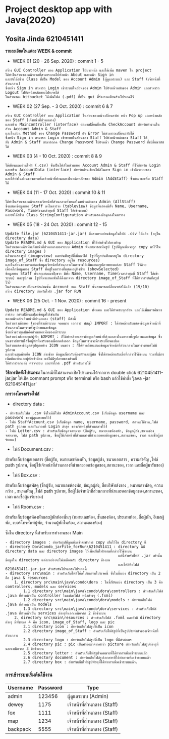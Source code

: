 # Project desktop app with Java(2020) 
## Yosita Jinda 6210451411
**รายละเอียดในแต่ละ WEEK & commit**
- WEEK 01 (20 - 26 Sep. 2020) : commit 1 - 5
>   
    สร้าง GUI Controller ของ Application ไปบางหน้า และได้เพิ่ม maven ใน project 
    ได้ทำในส่วนของหน้าแรกที่สามารถกดไปยังหน้า About และหน้า Sign in 
    และยังได้สร้าง Class ที่เป็น Model ของ Account Admin (ผู้ดูแลระบบ) และ Staff (เจ้าหน้าที่ส่วนกลาง)
    ซึ่งหน้า Sign in สามารถ Login เข้าระบบในส่วนของ Admin ไปยังหน้าหลักของ Admin และสามารถ Logout ไปยังหน้าหลักของโปรเจคได้
    ในส่วนของ bitbucket ได้เพิ่มไฟล์ (.pdf) ที่เป็น gui ที่ร่างวาดเขียนร่างโปรเจคไว้
- WEEK 02 (27 Sep. - 3 Oct. 2020) : commit 6 & 7
>   
    สร้าง GUI Controller ของ Application ในส่วนของหน้าเปลี่ยนรหัส หน้า Pop up และหน้าหลักของ Staff (เจ้าหน้าที่ส่วนกลาง)
    และสร้าง Maincontroller (interface) ต่อมาเปลี่ยนชื่อเป็น CheckAccount สำหรับทำงานในส่วน Account Admin & Staff 
    และในส่วน Method ของ Change Password ยัง Error ไม่สามารถเปลี่ยนรหัสได้
    ซึ่งหน้า Sign in สามารถ Login เข้าระบบในส่วนของ Staff ไปยังหน้าหลักของ Staff ได้
    ทั้ง Admin & Staff สามารถกด Change Password ไปยังหน้า Change Password ที่เปลี่ยนรหัสได้
- WEEK 03 (4 - 10 Oct. 2020) : commit 8 & 9
>   
    ได้เขียนและอ่านไฟล์ (.csv) ซึ่งเป็นไฟล์ในส่วนของ Account Admin & Staff ที่ไว้สำหรับ Login
    และสร้าง AccountData (interface) สำหรับอ่านเขียนไฟล์ในการ Sign in เข้าถึงระบบของ Admin & Staff
    และได้ทำในส่วนของการเพิ่มเจ้าหน้าที่ส่วนกลางในหน้าหลักของ Admin (AddStaff) ซึ่งสามารถเพิ่ม Staff ได้
- WEEK 04 (11 - 17 Oct. 2020) : commit 10 & 11
>   
    ได้ทำในส่วนของหน้าแสดงเจ้าหน้าที่ส่วนกลางทั้งหมดในหน้าหลักของ Admin (AllStaff) 
    ซึ่งแสดงข้อมูลของ Staff ลงในตาราง (tableview) ข้อมูลที่แสดงมีทั้ง Name, Username, Password, Time(เวลาล่าสุดที่ Staff ได้เข้าระบบ)
    และยังได้สร้าง Class StringConfiguration สำหรับแสดงข้อมูลลงในตาราง 
- WEEK 05 (18 - 24 Oct. 2020) : commit 12 - 15
>
    Update file.jar (6210451411-jar.jar) ซึ่งสามารถอ่านข้อมูลในไฟล์ .csv ได้แล้ว (อยู่ใน directory data)
    Update README.md & GUI ของ Application ที่ได้ทำค้างไปบางส่วน
    ในส่วนของหน้าเพิ่มเจ้าหน้าที่ส่วนกลางของระบบ Admin นั้นสามารถเพิ่มรูป (รูปที่ถูกเพิ่มจะถูก copy มาไว้ใน directory images )
    แล้วมาแสดงรูป (imageview) และบันทึกรูปที่เพิ่มมาได้ (รูปที่ถูกบันทึกมาอยู๋ใน directory image_of_Staff ซึ่ง directory อยู่ใน resources)
    และในส่วนของการแสดงข้อมูลเจ้าหน้าที่ส่วนกลางในตารางได้เพิ่มแสดงรูปภาพของแต่ละ Staff ไว้ด้วย 
    เมื่อคลิ๊กข้อมูลของ Staff ที่อยู๋ในตารางที่แสดงอยู่ฝั่งซ้าย (showSelected)
    ข้อมูลของ Staff นั้นจะแสดงมาฝั่งขวา มีทั้ง Name, Username, Time(เวลาล่าสุดที่ Staff ได้เข้าระบบ) และรูปภาพ (รูปที่มาแสดงนั้นได้ดึงมาจาก directory image_of_Staff ที่ได้ทำการบันทึกรูปไว้)
    ในส่วนของการเปลี่ยนรหัสผ่านนั้น Account ของ Staff นั้นสามารถเปลี่ยนรหัสได้แล้ว (19/10)
    สร้าง directory สำหรับไฟล์ .jar for RUN    
- WEEK 06 (25 Oct. - 1 Nov. 2020) : commit 16 - present
>
    Update README.md & GUI ของ Application ทั้งหมด และได้ทำครบทุกส่วน และได้เพิ่มการค้นหา การลบ การเปลี่ยนแปลงข้อมูลไปเช่นกัน 
    ของหน้าหลักเจ้าหน้าที่ส่วนกลาง (staff) มีดังนี้
    ในส่วนนำเข้าของ (ของที่นำเข้าระบบ จดหมาย เอกสาร พัสดุ) IMPORT : ได้ทำคล้ายกับแสดงข้อมูลเจ้าหน้าที่ส่วนกลางในตารางทั้งรูปภาพและข้อมูล 
    ซึ่งหน้าขวาสุดนั้นคือส่วนของเพิ่มของเข้าระบบ
    ในส่วนนำส่งออกแก่ผู้พัก EXPORT : ก็ได้ทำคล้ายแสดงข้อมูลเจ้าหน้าที่ส่วนกลางในตารางทั้งรูปภาพและข้อมูล ซึ่งบนขวาสำหรับใส่ชื่อผู้พักที่มารับของเมื่อกดส่งออก ข้อมูลในตารางจะมีการเปลี่ยนแปลง
    ในส่วนแสดงข้อมูลสรุปทุกอย่าง ICON บนขวา : ก็ได้ทำคล้ายแสดงข้อมูลเจ้าหน้าที่ส่วนกลางในตารางทแต่ไม่มีรูปภาพ
    และส่วนสุดท้ายคือ ICON ล่างซ้าย ข้อมูลเกี่ยวกับห้องพักและผู้พัก ซึ่งได้ทำคล้ายกับเมื่อที่กล่าวไว้ข้างบน รวมทั้งมีกรเพิ่มห้องพักและผู้พักเข้าห้อง แต่ไม่มีรูปภาพของส่วนนี้
    ได้ทำการตกแต่ง ตรวจสอบ และทำไกด์ .pdf สำหรับการใช้
    
**วิธีการติดตั้งโปรแกรม** 
    ในกรณีที่ไม่สามารถเปิดโปรแกรมได้จากการ double click 6210451411-jar.jar ให้เปิด commant prompt หรือ terminal หรือ bash แล้วใช้คำสั่ง 'java -jar 6210451411.jar'
    
**การวางโครงสร้างไฟล์**
- directory data :
>
    - สำหรับเก็บไฟล์ .csv ซึ่งในนี้มีไฟล์ AdminAccount.csv (เก็บข้อมูล username และ password ของผู้ดูแลระบบไว้)
    - ไฟล์ StaffAccount.csv (เก็บข้อมูล name, username, password, สถานะใช้งาน,ไฟล์ path รูปภาพ และวันเวลาที่ Login ล่าสุด ของเจ้าหน้าที่ส่วนกลางไว้)
    - ไฟล์ Letter.csv : สำหรับเก็บข้อมูลจดหมาย (ชื่อผู้รับ, หมายเลขห้องพัก, ข้อมูลผู้ส่ง,ขนาดช่องจดหมาย, ไฟล์ path รูปภาพ, ชื่อผู้ใช้เจ้าหน้าที่ส่วนกลางที่นำและออกข้อมูลของ,สถานะของ, เวลา และชื่อผู้มารับของ)
- ไฟล์ Document.csv : 
> 
สำหรับเก็บข้อมูลเอกสาร (ชื่อผู้รับ, หมายเลขห้องพัก, ข้อมูลผู้ส่ง, ขนาดเอกสาร , ความสำคัญ ,ไฟล์ path รูปภาพ, ชื่อผู้ใช้เจ้าหน้าที่ส่วนกลางที่นำและออกข้อมูลของ,สถานะของ, เวลา และชื่อผู้มารับของ)
- ไฟล์ Box.csv : 
> 
สำหรับเก็บข้อมูลพัสดุ (ชื่อผู้รับ, หมายเลขห้องพัก, ข้อมูลผู้ส่ง, ชื่อบริษัทส่งของ , หมายเลขพัสดุ, ความกว้าง , ขนาดพัสดุ ,ไฟล์ path รูปภาพ, ชื่อผู้ใช้เจ้าหน้าที่ส่วนกลางที่นำและออกข้อมูลของ,สถานะของ, เวลา และชื่อผู้มารับของ)
- ไฟล์ Room.csv : 
>
สำหรับเก็บข้อมูลห้องพักและผู้พักห้องนั้นๆ (หมายเลขห้อง, ชั้นของห้อง, ประเภทห้อง, ชื่อผู้พัก, อีเมลผู้พัก, เบอร์โทรศัพท์ผู้พัก, จำนวนผู้พักในห้อง, สถานะของห้อง)

ซึ่งใน directory นี้สำหรับการทำงานของ Main
>
    - directory images : สำหรับรูปที่ถูกเพิ่มเข้าจะทำการ copy เก็บไว้ใน directory นี้
    - directory DoraCondo_jarFile_forRun\6210451411 : directory นี้มี directory data และ directory images ไว้เพื่อเก็บไฟล์ตามที่กล่าวไว้ข้างบน
                                                      แต่นี้สำหรับไฟล์ .jar เท่านั้น ข้อมูลใน directory แต่ละอย่างจะไม่เหมือนกับ directory ข้างบน
                                                      และไฟล์คือไฟล์ 6210451411-jar.jar สำหรับรันโปรแกรมโปรเจคนี้
    - directory src\main : สำหรับเก็บไฟล์โค้ดโปรแกรมโปรเจคนี้ ซึ่งในนี้แบ่ง directory เป็น 2 คือ java & resources
        1. directory src\main\java\condo\dora : ในนี้ก็ยังแบ่ง directory เป็น 3 คือ controllers, models และ services
            1.1 directory src\main\java\condo\dora\controllers : สำหรับเก็บไฟล์ .java ที่ทำหน้าเป็น controller ในแต่ละไฟล์ หน้าต่างๆ (.fxml)
            1.2 directory src\main\java\condo\dora\models : สำหรับเก็บไฟล์ .java ที่ทำหน้าเป็น models
            1.3 directory src\main\java\condo\dora\services : สำหรับเก็บไฟล์ .java ที่ทำหน้าเป็น services ต่างๆที่นอกเหนือจาก 2 ข้อข้างบน
        2. directory src\main\resources : สำหรับเก็บไฟล์ .fxml และยังมี directory ต่างๆ มีทั้งหมด 4 คือ icon, image_of_Staff, logo และ pic
            2.1 directory icon : สำหรับเก็บไฟล์รูปที่เป็น icon 
            2.2 directory image_of_Staff : สำหรับเก็บไฟล์รูปที่เป็นรูปประจำตัวของเจ้าหน้าที่ส่วนกลาง
            2.3 directory logo : สำหรับเก็บไฟล์รูปที่เป็น logo ที่มีตัวอักษร
            2.4 directory pic : pic เป็นคำย่อมาจากคำว่า picture สำหรับเก็บไฟล์รูปต่างๆที่นอกเหนือจาก 3 ข้อข้างบน
            2.5 directory letter : สำหรับเก็บไฟล์รูปจดหมายที่ได้ทำการเพิ่มเข้าระบบแล้ว
            2.6 directory document : สำหรับเก็บไฟล์รูปเอกสารที่ได้ทำการเพิ่มเข้าระบบแล้ว
            2.7 directory box : สำหรับเก็บไฟล์รูปพัสดุที่ได้ทำการเพิ่มเข้าระบบแล้ว.
            
### การเข้าระบบเริ่มต้นใช้งาน    

Username    | Password | Type           |
------------|----------|----------------|
admin       |  123456  | ผู้ดูแลระบบ (Admin)|
dewey       |   1175   | เจ้าหน้าที่ส่วนกลาง (Staff)|
fox         |   1111   | เจ้าหน้าที่ส่วนกลาง (Staff)|
map         |   1234   | เจ้าหน้าที่ส่วนกลาง (Staff)|
backpack    |   5555   | เจ้าหน้าที่ส่วนกลาง (Staff)|
